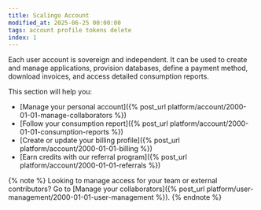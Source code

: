 ```yaml
---
title: Scalingo Account
modified_at: 2025-06-25 00:00:00
tags: account profile tokens delete
index: 1
---
```


Each user account is sovereign and independent. It can be used to create and manage applications, provision databases, define a payment method, download invoices, and access detailed consumption reports.

This section will help you:
* [Manage your personal account]({% post_url platform/account/2000-01-01-manage-collaborators %})
* [Follow your consumption report]({% post_url platform/account/2000-01-01-consumption-reports %})
* [Create or update your billing profile]({% post_url platform/account/2000-01-01-billing %})
* [Earn credits with our referral program]({% post_url platform/account/2000-01-01-referrals %})

{% note %} 
Looking to manage access for your team or external contributors? Go to [Manage your collaborators]({% post_url platform/user-management/2000-01-01-user-management %}).
{% endnote %}
